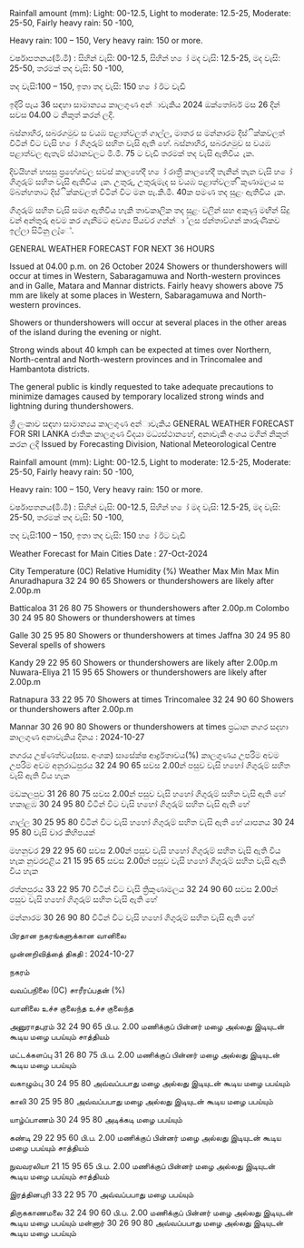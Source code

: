 Rainfall amount (mm): Light: 00-12.5, Light to moderate: 12.5-25, Moderate: 25-50, Fairly heavy rain: 50 -100,

Heavy rain: 100 – 150, Very heavy rain: 150 or more.

වර්ෂාපතනය(මි.මී) : සිහින් වැසි: 00-12.5, සිහින් හ ෝ මද වැසි: 12.5-25, මද වැසි: 25-50, තරමක් තද වැසි: 50 -100,

තද වැසි:100 – 150, ඉතා තද වැසි: 150 හ ෝ ඊට වැඩි

ඉදිරි පැය 36 සඳහා සාමාන්‍යය කාලගුණ අන්‍ාවැකිය 2024 ඔක්තෝබර් මස 26 දින්‍ සවස 04.00 ට නිකුත් කරන්‍ ලදි.

බස්නාහිර, සබරගමුව ස වයඹ පළාත්වලත් ගාල්ල, මාතර ස මන්නාරම දිස්ික්කවලත් විටින් විට වැසි හ ෝ ගිගුරුම් සහිත වැසි ඇති හේ. බස්නාහිර, සබරගමුව ස වයඹ පළාත්වල ඇතැම් ස්ථානවලට මි.මී. 75 ට වැඩි තරමක් තද වැසි ඇතිවිය ැක.

දිවයිහන් හසසු ප්‍රහේශවල සවස් කාලහේදී හ ෝ රාත්‍රී කාලහේදී තැනින් තැන වැසි හ ෝ ගිගුරුම් සහිත වැසි ඇතිවිය ැක. උතුරු, උතුරුමැද ස වයඹ පළාත්වලත් ිකුණාමලය ස ම්බන්හතාට දිස්ික්කවලත් විටින් විට මන පැ.කි.මී. 40ක පමණ තද සුළං ඇතිවිය ැක.

ගිගුරුම් සහිත වැසි සමග ඇතිවිය හැකි තාවකාලික තද සුළං වලින් සහ අකුණු මඟින් සිදු වන්‍ අන්‍තුරු අවම කර ගැනීමට අවශ්‍ය පියවර ගන්න්‍ා ්ලස ජන්‍තාව්ගන් කාරුණිකව ඉල්ලා සිටිනු ලැ්ේ.

GENERAL WEATHER FORECAST FOR NEXT 36 HOURS

Issued at 04.00 p.m. on 26 October 2024 Showers or thundershowers will occur at times in Western, Sabaragamuwa and North-western provinces and in Galle, Matara and Mannar districts. Fairly heavy showers above 75 mm are likely at some places in Western, Sabaragamuwa and North-western provinces.

Showers or thundershowers will occur at several places in the other areas of the island during the evening or night.

Strong winds about 40 kmph can be expected at times over Northern, North-central and North-western provinces and in Trincomalee and Hambantota districts.

The general public is kindly requested to take adequate precautions to minimize damages caused by temporary localized strong winds and lightning during thundershowers.

ශ්‍රී ලංකාව සඳහා සාමාන්‍යය කාලගුණ අන්‍ාවැකිය GENERAL WEATHER FORECAST FOR SRI LANKA ජාතික කාලගුණ විදයා මධ්‍යස්ථානහේ, අනාවැකි අංශය මගින් නිකුත් කරන ලදි Issued by Forecasting Division, National Meteorological Centre

Rainfall amount (mm): Light: 00-12.5, Light to moderate: 12.5-25, Moderate: 25-50, Fairly heavy rain: 50 -100,

Heavy rain: 100 – 150, Very heavy rain: 150 or more.

වර්ෂාපතනය(මි.මී) : සිහින් වැසි: 00-12.5, සිහින් හ ෝ මද වැසි: 12.5-25, මද වැසි: 25-50, තරමක් තද වැසි: 50 -100,

තද වැසි:100 – 150, ඉතා තද වැසි: 150 හ ෝ ඊට වැඩි

Weather Forecast for Main Cities Date : 27-Oct-2024

City Temperature (0C) Relative Humidity (%) Weather Max Min Max Min Anuradhapura 32 24 90 65 Showers or thundershowers are likely after 2.00p.m

Batticaloa 31 26 80 75 Showers or thundershowers after 2.00p.m Colombo 30 24 95 80 Showers or thundershowers at times

Galle 30 25 95 80 Showers or thundershowers at times Jaffna 30 24 95 80 Several spells of showers

Kandy 29 22 95 60 Showers or thundershowers are likely after 2.00p.m Nuwara-Eliya 21 15 95 65 Showers or thundershowers are likely after 2.00p.m

Ratnapura 33 22 95 70 Showers at times Trincomalee 32 24 90 60 Showers or thundershowers after 2.00p.m

Mannar 30 26 90 80 Showers or thundershowers at times ප්‍රධාන නගර සදහා කාලගුණ අනාවැකිය දිනය : 2024-10-27

නගරය උෂ්ණත්වය(සස. අංශක) සාසේක්ෂ ආර්ද්‍රතාවය(%) කාලගුණය උපරිම අවම උපරිම අවම අනුරාධපුරය 32 24 90 65 සවස 2.00න් පසුව වැසි හහෝ ගිගුරුම් සහිත වැසි ඇති විය හැක

මඩකලපුව 31 26 80 75 සවස 2.00න් පසුව වැසි හහෝ ගිගුරුම් සහිත වැසි ඇති හේ හකාළඹ 30 24 95 80 විටින් විට වැසි හහෝ ගිගුරුම් සහිත වැසි ඇති හේ

ගාල්ල 30 25 95 80 විටින් විට වැසි හහෝ ගිගුරුම් සහිත වැසි ඇති හේ යාපනය 30 24 95 80 වැසි වාර කිහිපයක්

මහනුවර 29 22 95 60 සවස 2.00න් පසුව වැසි හහෝ ගිගුරුම් සහිත වැසි ඇති විය හැක නුවරඑළිය 21 15 95 65 සවස 2.00න් පසුව වැසි හහෝ ගිගුරුම් සහිත වැසි ඇති විය හැක

රත්නපුරය 33 22 95 70 විටින් විට වැසි ත්‍රිකුණාමලය 32 24 90 60 සවස 2.00න් පසුව වැසි හහෝ ගිගුරුම් සහිත වැසි ඇති හේ

මන්නාරම 30 26 90 80 විටින් විට වැසි හහෝ ගිගුරුම් සහිත වැසි ඇති හේ

பிரதான நகரங்களுக்கான வானிலை

முன்னறிவித்தை் திகதி : 2024-10-27

நகரம்

வவப்பநிலை (0C) சாரீரப்பதன் (%)

வானிலை உச்ச குலைந்த உச்ச குலைந்த

அனுராதபுரம் 32 24 90 65 பி.ப. 2.00 மணிக்குப் பின்னர் மழை அல்லது இடியுடன் கூடிய மழை பபய்யும் சாத்தியம்

மட்டக்களப்பு 31 26 80 75 பி.ப. 2.00 மணிக்குப் பின்னர் மழை அல்லது இடியுடன் கூடிய மழை பபய்யும்

வகாழும்பு 30 24 95 80 அவ்வப்பபாது மழை அல்லது இடியுடன் கூடிய மழை பபய்யும்

காலி 30 25 95 80 அவ்வப்பபாது மழை அல்லது இடியுடன் கூடிய மழை பபய்யும்

யாழ்ப்பாணம் 30 24 95 80 அடிக்கடி மழை பபய்யும்

கண்டி 29 22 95 60 பி.ப. 2.00 மணிக்குப் பின்னர் மழை அல்லது இடியுடன் கூடிய மழை பபய்யும் சாத்தியம்

நுவவரலியா 21 15 95 65 பி.ப. 2.00 மணிக்குப் பின்னர் மழை அல்லது இடியுடன் கூடிய மழை பபய்யும் சாத்தியம்

இரத்தினபுரி 33 22 95 70 அவ்வப்பபாது மழை பபய்யும்

திருககாணமலை 32 24 90 60 பி.ப. 2.00 மணிக்குப் பின்னர் மழை அல்லது இடியுடன் கூடிய மழை பபய்யும் மன்னார் 30 26 90 80 அவ்வப்பபாது மழை அல்லது இடியுடன் கூடிய மழை பபய்யும்